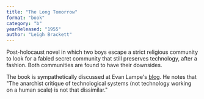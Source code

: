 ```yaml
---
title: "The Long Tomorrow"
format: "book"
category: "b"
yearReleased: "1955"
author: "Leigh Brackett"
---
```

Post-holocaust novel in which two boys escape a strict religious community to look for a fabled secret community that still preserves technology, after a fashion. Both communities are found to have their downsides.

The book is sympathetically discussed at Evan Lampe's <a href="https://tashqueedagg.wordpress.com/2012/11/13/leigh-brackett-the-long-tomorrow-1955/">
blog</a>. He notes that "The anarchist critique of technological systems (not technology working on a human scale) is not that dissimilar."
